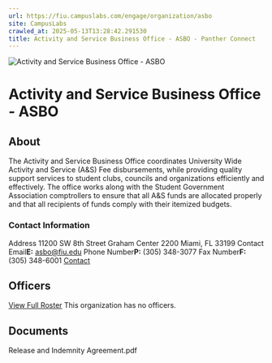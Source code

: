```yaml
---
url: https://fiu.campuslabs.com/engage/organization/asbo
site: CampusLabs
crawled_at: 2025-05-13T13:28:42.291530
title: Activity and Service Business Office - ASBO - Panther Connect
---
```


![Activity and Service Business Office - ASBO](https://se-images.campuslabs.com/clink/images/a751102e-e811-453a-93b2-eb72f58179132a4eef03-4613-4766-a2c5-8ca895191ce7.jpg?preset=med-sq)
# Activity and Service Business Office - ASBO
## About
The Activity and Service Business Office coordinates University Wide Activity and Service (A&S) Fee disbursements, while providing quality support services to student clubs, councils and organizations efficiently and effectively. The office works along with the Student Government Association comptrollers to ensure that all A&S funds are allocated properly and that all recipients of funds comply with their itemized budgets.
###  Contact Information 
Address
11200 SW 8th Street 
Graham Center 2200 
Miami,  FL 33199 
Contact Email**E:** asbo@fiu.edu 
Phone Number**P:** (305) 348-3077 
Fax Number**F:** (305) 348-6001 
[](http://asbo.fiu.edu)
[Contact](https://fiu.campuslabs.com/engage/organization/asbo/contact)
## Officers
[View Full Roster](https://fiu.campuslabs.com/engage/organization/asbo/roster)
This organization has no officers.
## Documents
[](https://fiu.campuslabs.com/engage/organization/asbo/documents/view/820901)
Release and Indemnity Agreement.pdf
